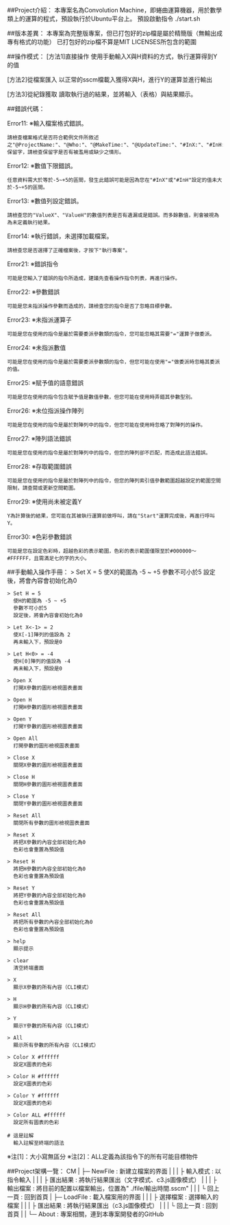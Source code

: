 ##Project介紹：
 本專案名為Convolution Machine，即蜷曲運算機器，用於數學類上的運算的程式，預設執行於Ubuntu平台上。
 預設啟動指令 ./start.sh

##版本差異：
 本專案為完整版專案，但已打包好的zip檔是屬於精簡版（無輸出成專有格式的功能）
 已打包好的zip檔不算是MIT LICENSES所包含的範圍

##操作模式：
 [方法1]直接操作
    使用手動輸入X與H資料的方式，執行運算得到Y的值

 [方法2]從檔案匯入
    以正常的sscm檔載入獲得X與H，進行Y的運算並進行輸出

 [方法3]從紀錄獲取
    讀取執行過的結果，並將輸入（表格）與結果顯示。

##錯誤代碼：

  Error11:
    ※輸入檔案格式錯誤。

    請檢查檔案格式是否符合範例文件所敘述之"@ProjectName:"、"@Who:"、"@MakeTime:"、"@UpdateTime:"、"#InX:"、"#InH:"、"ValueX:"、"ValueH:"等保留字，請檢查保留字是否有被濫用或缺少之情形。

  Error12:
    ※數值下限錯誤。
    
    任意資料需大於等於-5~+5的區間，發生此錯誤可能是因為您在"#InX"或"#InH"設定的值未大於-5~+5的區間。
    
  Error13:
    ※數值列設定錯誤。
    
    請檢查您的"ValueX"、"ValueH"的數值列表是否有遺漏或是錯誤。而多餘數值，則會被視為為未定義執行結果。

  Error14:
    ※執行錯誤，未選擇加載檔案。
    
    請檢查您是否選擇了正確檔案後，才按下"執行專案"。
  
  Error21:
    ※錯誤指令

    可能是您輸入了錯誤的指令所造成，建議先查看操作指令列表，再進行操作。

  Error22:
    ※參數錯誤

    可能是您未指派操作參數而造成的，請檢查您的指令是否了忽略目標參數。

  Error23:
    ※未指派運算子

    可能是您在使用的指令是屬於需要委派參數類的指令，您可能忽略其需要"="運算子做委派。

  Error24:
    ※未指派數值

    可能是您在使用的指令是屬於需要委派參數類的指令，但您可能在使用"="做委派時忽略其委派的值。

  Error25:
    ※賦予值的語意錯誤

    可能是您在使用的指令包含賦予值是數值參數，但您可能在使用時弄錯其參數型別。

  Error26:
    ※未位指派操作陣列

    可能是您在使用的指令是屬於對陣列中的指令，但您可能在使用時忽略了對陣列的操作。

  Error27:
    ※陣列語法錯誤

    可能是您在使用的指令是屬於對陣列中的指令，但您的陣列卻不匹配，而造成此語法錯誤。

  Error28:
    ※存取範圍錯誤

    可能是您在使用的指令是屬於對陣列中的指令，但您的陣列索引值參數範圍超越設定的範圍空間限制，請查閱或更新空間範圍。

  Error29:
    ※使用尚未被定義Y

    Y為計算後的結果，您可能在其被執行運算前做呼叫，請在"Start"運算完成後，再進行呼叫Y。

  Error30:
    ※色彩參數錯誤

    可能是您在設定色彩時，超越色彩的表示範圍，色彩的表示範圍僅限至於#000000～#FFFFFF，且需滿足七的字的大小。

##手動輸入操作手冊：
    > Set X = 5
      使X的範圍為 -5 ~ +5 
      參數不可小於5
      設定後，將會內容會初始化為0

    > Set H = 5
      使H的範圍為 -5 ~ +5
      參數不可小於5
      設定後，將會內容會初始化為0

    > Let X<-1> = 2
      使X[-1]陣列的值設為 2
      再未輸入下，預設是0

    > Let H<0> = -4
      使H[0]陣列的值設為 -4
      再未輸入下，預設是0

    > Open X
      打開X參數的圖形檢視圖表畫面

    > Open H
      打開H參數的圖形檢視圖表畫面

    > Open Y
      打開Y參數的圖形檢視圖表畫面

    > Open All
      打開參數的圖形檢視圖表畫面

    > Close X
      關閉X參數的圖形檢視圖表畫面

    > Close H
      關閉H參數的圖形檢視圖表畫面

    > Close Y
      關閉Y參數的圖形檢視圖表畫面

    > Reset All
      關閉所有參數的圖形檢視圖表畫面

    > Reset X
      將把X參數的內容全部初始化為0
      色彩也會重置為預設值

    > Reset H
      將把H參數的內容全部初始化為0
      色彩也會重置為預設值

    > Reset Y
      將把Y參數的內容全部初始化為0
      色彩也會重置為預設值

    > Reset All
      將把所有參數的內容全部初始化為0
      色彩也會重置為預設值

    > help
      顯示提示

    > clear
      清空終端畫面

    > X
      顯示X參數的所有內容（CLI模式）

    > H
      顯示H參數的所有內容（CLI模式）

    > Y
      顯示Y參數的所有內容（CLI模式）

    > All
      顯示所有參數的所有內容（CLI模式）

    > Color X #ffffff
      設定X圖表的色彩

    > Color H #ffffff
      設定X圖表的色彩

    > Color Y #ffffff
      設定X圖表的色彩

    > Color ALL #ffffff
      設定所有圖表的色彩

    # 這是註解
      輸入註解至終端的語法

  ※注[1]：大小寫無區分
  ※注[2]：ALL定義為該指令下的所有可能目標物件


##Project架構一覽：
 CM
 |
 ├─ NewFile  :  新建立檔案的界面
 |              |
 |              ├ 輸入模式    :  以指令輸入
 |              |
 |              ├ 匯出結果    :  將執行結果匯出（文字模式、c3.js圖像模式）
 |              |
 |              ├ 輸出檔案    :  將目前的配置以檔案輸出，位置為" ./file/輸出時間.sscm"
 |              |
 |              └ 回上一頁    :  回到首頁
 |
 ├─ LoadFile :  載入檔案用的界面
 |              |
 |              ├ 選擇檔案    :  選擇輸入的檔案
 |              |
 |              ├ 匯出結果    :  將執行結果匯出（c3.js圖像模式）
 |              |
 |              └ 回上一頁    :  回到首頁
 |
 |
 └─ About : 專案相關，連到本專案開發者的GitHub


